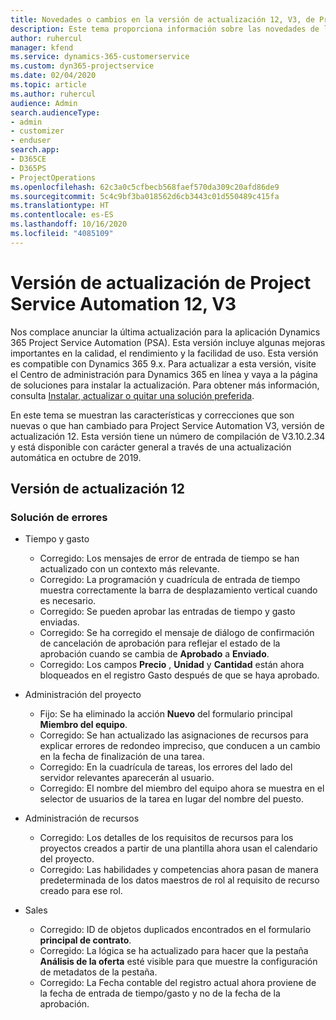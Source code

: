 ```yaml
---
title: Novedades o cambios en la versión de actualización 12, V3, de Project Service Automation
description: Este tema proporciona información sobre las novedades de la versión de actualización 12 de Project Service Automation, V3.
author: ruhercul
manager: kfend
ms.service: dynamics-365-customerservice
ms.custom: dyn365-projectservice
ms.date: 02/04/2020
ms.topic: article
ms.author: ruhercul
audience: Admin
search.audienceType:
- admin
- customizer
- enduser
search.app:
- D365CE
- D365PS
- ProjectOperations
ms.openlocfilehash: 62c3a0c5cfbecb568faef570da309c20afd86de9
ms.sourcegitcommit: 5c4c9bf3ba018562d6cb3443c01d550489c415fa
ms.translationtype: HT
ms.contentlocale: es-ES
ms.lasthandoff: 10/16/2020
ms.locfileid: "4085109"
---
```

# <a name="project-service-automation-update-release-12-v3"></a>Versión de actualización de Project Service Automation 12, V3
Nos complace anunciar la última actualización para la aplicación Dynamics 365 Project Service Automation (PSA). Esta versión incluye algunas mejoras importantes en la calidad, el rendimiento y la facilidad de uso. Esta versión es compatible con Dynamics 365 9.x. Para actualizar a esta versión, visite el Centro de administración para Dynamics 365 en línea y vaya a la página de soluciones para instalar la actualización. Para obtener más información, consulta [Instalar, actualizar o quitar una solución preferida](https://docs.microsoft.com/power-platform/admin/install-remove-preferred-solution).

En este tema se muestran las características y correcciones que son nuevas o que han cambiado para Project Service Automation V3, versión de actualización 12. Esta versión tiene un número de compilación de V3.10.2.34 y está disponible con carácter general a través de una actualización automática en octubre de 2019.

## <a name="update-release-12"></a>Versión de actualización 12

### <a name="bug-fixes"></a>Solución de errores

- Tiempo y gasto

    - Corregido: Los mensajes de error de entrada de tiempo se han actualizado con un contexto más relevante.
    - Corregido: La programación y cuadrícula de entrada de tiempo muestra correctamente la barra de desplazamiento vertical cuando es necesario.
    - Corregido: Se pueden aprobar las entradas de tiempo y gasto enviadas.
    - Corregido: Se ha corregido el mensaje de diálogo de confirmación de cancelación de aprobación para reflejar el estado de la aprobación cuando se cambia de **Aprobado** a **Enviado**.
    - Corregido: Los campos **Precio** , **Unidad** y **Cantidad** están ahora bloqueados en el registro Gasto después de que se haya aprobado.

- Administración del proyecto

    - Fijo: Se ha eliminado la acción **Nuevo** del formulario principal **Miembro del equipo**.
    - Corregido: Se han actualizado las asignaciones de recursos para explicar errores de redondeo impreciso, que conducen a un cambio en la fecha de finalización de una tarea.
    - Corregido: En la cuadrícula de tareas, los errores del lado del servidor relevantes aparecerán al usuario.
    - Corregido: El nombre del miembro del equipo ahora se muestra en el selector de usuarios de la tarea en lugar del nombre del puesto.

- Administración de recursos

    - Corregido: Los detalles de los requisitos de recursos para los proyectos creados a partir de una plantilla ahora usan el calendario del proyecto.
    - Corregido: Las habilidades y competencias ahora pasan de manera predeterminada de los datos maestros de rol al requisito de recurso creado para ese rol.

- Sales

    - Corregido: ID de objetos duplicados encontrados en el formulario **principal de contrato**.
    - Corregido: La lógica se ha actualizado para hacer que la pestaña **Análisis de la oferta** esté visible para que muestre la configuración de metadatos de la pestaña.
    - Corregido: La Fecha contable del registro actual ahora proviene de la fecha de entrada de tiempo/gasto y no de la fecha de la aprobación.
